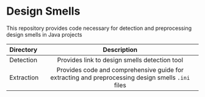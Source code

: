 # Design Smells
This repository provides code necessary for detection and preprocessing design smells in Java projects 

| Directory      | Description   |
| :------------- | :----------:  |
|  Detection | Provides link to design smells detection tool    |
| Extraction   | Provides code and comprehensive guide for extracting and preprocessing design smells `.ini` files  |